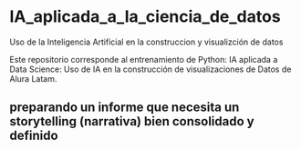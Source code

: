 # IA_aplicada_a_la_ciencia_de_datos
Uso de la Inteligencia Artificial en la construccion y visualizción de datos

Este repositorio corresponde al entrenamiento de Python: IA aplicada a Data Science: Uso de IA en la construcción de visualizaciones de Datos de Alura Latam.

## preparando un informe que necesita un storytelling (narrativa) bien consolidado y definido
